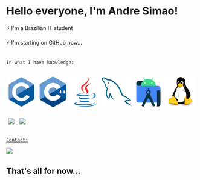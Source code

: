 <h1 align="left" >Hello everyone, I'm Andre Simao!</h1>

<p>⚡ I'm a Brazilian IT student</p>
<p>⚡ I'm starting on GitHub now...</p>

##

`In what I have knowledge:`

<div>
<div style="display: inline_block"><br>
  <img align="center" alt="alms-c" height="80" width="80" src="https://raw.githubusercontent.com/devicons/devicon/master/icons/c/c-original.svg">
  <img align="center" alt="alms-mysql" height="80" width="80" src="https://raw.githubusercontent.com/devicons/devicon/master/icons/cplusplus/cplusplus-original.svg">
  <img align="center" alt="alms-java" height="80" width="80" src="https://raw.githubusercontent.com/devicons/devicon/master/icons/java/java-original.svg">
  <img align="center" alt="alms-mysql" height="80" width="80" src="https://raw.githubusercontent.com/devicons/devicon/master/icons/mysql/mysql-original.svg">
  <img align="center" alt="alms-androidstudio" height="80" width="80" src="https://raw.githubusercontent.com/devicons/devicon/master/icons/androidstudio/androidstudio-original.svg">
  <img align="center" alt="alms-linux" height="80" width="80" src="https://raw.githubusercontent.com/devicons/devicon/master/icons/linux/linux-original.svg"> 
</div>
  
##
<div>
<a href="https://github.com/andresima0">
  <img height="180em" hspace= "5" src="https://github-readme-stats.vercel.app/api?username=andresima0&show_icons=true&theme=dark&include_all_commits=true&count_private=true"/>
  <img height="180em" hspace= "5" src="https://github-readme-stats.vercel.app/api/top-langs/?username=andresima0&layout=compact&langs_count=16&theme=dark"/>
</div>

##     
`Contact:`
<div>
  <a href="https://www.linkedin.com/in/andre-simao-254692230/ "target="_blank">
    <img src="https://img.shields.io/badge/-LinkedIn-%230077B5?style=for-the-badge&logo=linkedin&logoColor=white" width="150px">  
  </a> 
</div>
  
##  
<h2>That's all for now...</h2>
